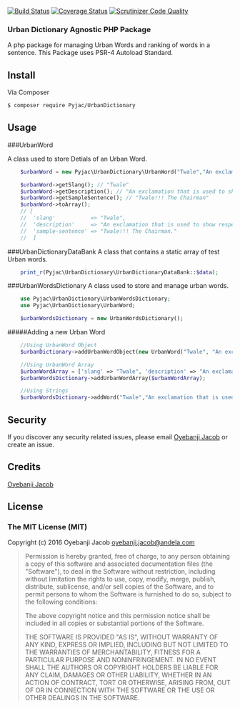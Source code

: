 [![Build Status](https://travis-ci.org/andela-joyebanji/UrbanDictionary.svg?branch=develop)](https://travis-ci.org/andela-joyebanji/UrbanDictionary) 
[![Coverage Status](https://coveralls.io/repos/github/andela-joyebanji/UrbanDictionary/badge.svg?branch=develop)](https://coveralls.io/github/andela-joyebanji/UrbanDictionary?branch=develop)
[![Scrutinizer Code Quality](https://scrutinizer-ci.com/g/andela-joyebanji/UrbanDictionary/badges/quality-score.png?b=develop)](https://scrutinizer-ci.com/g/andela-joyebanji/UrbanDictionary/?branch=develop)


###  Urban Dictionary Agnostic PHP Package

A php package for managing Urban Words and ranking of words in a sentence.
This Package uses PSR-4 Autoload Standard.

## Install

Via Composer

``` bash
$ composer require Pyjac/UrbanDictionary
```

## Usage

###UrbanWord

A class used to store Detials of an Urban Word.
```php
    $urbanWord = new Pyjac\UrbanDictionary\UrbanWord("Twale","An exclamation that is used to show respect to another person", "Twale!!! The Chairman");

	$urbanWord->getSlang(); // "Twale"
	$urbanWord->getDescription(); // "An exclamation that is used to show respect to another person"
	$urbanWord->getSampleSentence(); // "Twale!!! The Chairman"
	$urbanWord->toArray(); 
	// [
	//	'slang'           => "Twale",
	//	'description'     => "An exclamation that is used to show respect to another person.",
	//	'sample-sentence' => "Twale!!! The Chairman."
	//	]
```

###UrbanDictionaryDataBank
A class that contains a static array of test Urban words.
```php
	print_r(Pyjac\UrbanDictionary\UrbanDictionaryDataBank::$data);
```
###UrbanWordsDictionary
A class used to store and manage urban words.
```php
	use Pyjac\UrbanDictionary\UrbanWordsDictionary;
	use Pyjac\UrbanDictionary\UrbanWord;

	$urbanWordsDictionary = new UrbanWordsDictionary();
```

#####Adding a new Urban Word
```php
	//Using UrbanWord Object
    $urbanDictionary->addUrbanWordObject(new UrbanWord("Twale", "An exclamation that is used to show respect to another person", "Twale!!! The Chairman."));

    //Using UrbanWord Array
    $urbanWordArray = ['slang' => "Twale", 'description' => "An exclamation that is used to show respect to another person", 'sample‐sentence' => "Twale!!! The Chairman."];
    $urbanWordsDictionary->addUrbanWordArray($urbanWordArray);

    //Using Strings
    $urbanWordsDictionary->addWord("Twale","An exclamation that is used to show respect to another person","Twale!!! The Chairman.");

```


## Security

If you discover any security related issues, please email [Oyebanji Jacob](oyebanji.jacob@andela.com) or create an issue.

## Credits

[Oyebanji Jacob](https://github.com/andela-joyebanji)

## License

### The MIT License (MIT)

Copyright (c) 2016 Oyebanji Jacob <oyebanji.jacob@andela.com>

> Permission is hereby granted, free of charge, to any person obtaining a copy
> of this software and associated documentation files (the "Software"), to deal
> in the Software without restriction, including without limitation the rights
> to use, copy, modify, merge, publish, distribute, sublicense, and/or sell
> copies of the Software, and to permit persons to whom the Software is
> furnished to do so, subject to the following conditions:
>
> The above copyright notice and this permission notice shall be included in
> all copies or substantial portions of the Software.
>
> THE SOFTWARE IS PROVIDED "AS IS", WITHOUT WARRANTY OF ANY KIND, EXPRESS OR
> IMPLIED, INCLUDING BUT NOT LIMITED TO THE WARRANTIES OF MERCHANTABILITY,
> FITNESS FOR A PARTICULAR PURPOSE AND NONINFRINGEMENT. IN NO EVENT SHALL THE
> AUTHORS OR COPYRIGHT HOLDERS BE LIABLE FOR ANY CLAIM, DAMAGES OR OTHER
> LIABILITY, WHETHER IN AN ACTION OF CONTRACT, TORT OR OTHERWISE, ARISING FROM,
> OUT OF OR IN CONNECTION WITH THE SOFTWARE OR THE USE OR OTHER DEALINGS IN
> THE SOFTWARE.